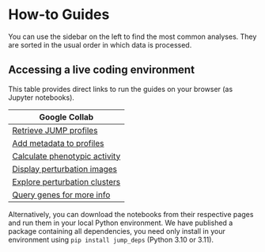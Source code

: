 # How-to Guides
You can use the sidebar on the left to find the most common analyses. They are sorted in the usual order in which data is processed.

## Accessing a live coding environment

This table provides direct links to run the guides on your browser (as Jupyter notebooks). 

| Google Collab                                                                                                                                                                |
|---------------------------------------------------------------------------------------------------------------------------------------------------------------------------- |
| [Retrieve JUMP profiles](https://colab.research.google.com/github/broadinstitute/2023_12_JUMP_data_only_vignettes/blob/colab/colab/1_retrieve_profiles.ipynb)                   |
| [Add metadata to profiles](https://colab.research.google.com/github/broadinstitute/2023_12_JUMP_data_only_vignettes/blob/colab/colab/2_add_metadata.ipynb)                   |
| [Calculate phenotypic activity](https://colab.research.google.com/github/broadinstitute/2023_12_JUMP_data_only_vignettes/blob/colab/colab/3_calculate_activity.ipynb)        |
| [Display perturbation images](https://colab.research.google.com/github/broadinstitute/2023_12_JUMP_data_only_vignettes/blob/colab/colab/4_display_perturbation_images.ipynb) |
| [Explore perturbation clusters](https://colab.research.google.com/github/broadinstitute/2023_12_JUMP_data_only_vignettes/blob/colab/colab/5_explore_distance_clusters.ipynb) |
| [Query genes for more info](https://colab.research.google.com/github/broadinstitute/2023_12_JUMP_data_only_vignettes/blob/colab/colab/6_query_genes_externally.ipynb)        |

Alternatively, you can download the notebooks from their respective pages and run them in your local Python environment. We have published a package containing all dependencies, you need only install in your environment using `pip install jump_deps` (Python 3.10 or 3.11).

